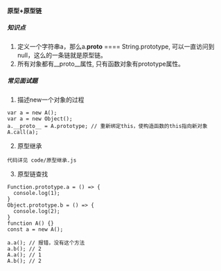 #### 原型+原型链
##### 知识点
1. 定义一个字符串a，那么a.__proto__ ==== String.prototype, 可以一直访问到null，这么的一条链就是原型链。
2. 所有对象都有__proto__属性, 只有函数对象有prototype属性。


##### 常见面试题
1. 描述new一个对象的过程
```
var a = new A();
var a = new Object();
a.__proto__ = A.prototype; // 重新绑定this，使构造函数的this指向新对象
A.call(a);
```

2. 原型继承
```
代码详见 code/原型继承.js
```

3. 原型链查找
```
Function.prototype.a = () => {
  console.log(1);
}
Object.prototype.b = () => {
  console.log(2);
}
function A() {}
const a = new A();

a.a(); // 报错，没有这个方法
a.b(); // 2
A.a(); // 1
A.b(); // 2
```
